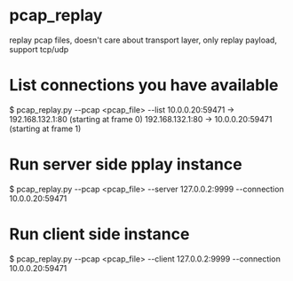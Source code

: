 # pcap_replay
replay pcap files, doesn't care about transport layer, only replay payload, support tcp/udp

# List connections you have available
$ pcap_replay.py --pcap <pcap_file> --list
10.0.0.20:59471 -> 192.168.132.1:80 (starting at frame 0)
192.168.132.1:80 -> 10.0.0.20:59471 (starting at frame 1)


# Run server side pplay instance
$ pcap_replay.py --pcap <pcap_file> --server 127.0.0.2:9999 --connection 10.0.0.20:59471

# Run client side instance
$ pcap_replay.py --pcap <pcap_file> --client 127.0.0.2:9999 --connection 10.0.0.20:59471
